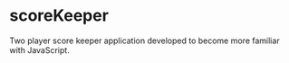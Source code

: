 # scoreKeeper
Two player score keeper application developed to become more familiar with JavaScript.
